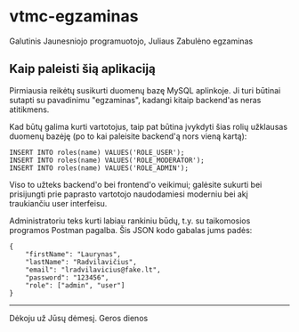 # vtmc-egzaminas
Galutinis Jaunesniojo programuotojo, Juliaus Zabulėno egzaminas

## Kaip paleisti šią aplikaciją
Pirmiausia reikėtų susikurti duomenų bazę MySQL aplinkoje. Ji turi būtinai sutapti su pavadinimu "egzaminas", kadangi kitaip backend'as neras atitikmens.

Kad būtų galima kurti vartotojus, taip pat būtina įvykdyti šias rolių užklausas duomenų bazėję (po to kai paleisite backend'ą nors vieną kartą):
```
INSERT INTO roles(name) VALUES('ROLE_USER');
INSERT INTO roles(name) VALUES('ROLE_MODERATOR');
INSERT INTO roles(name) VALUES('ROLE_ADMIN');
```

Viso to užteks backend'o bei frontend'o veikimui; galėsite sukurti bei prisijungti prie paprasto vartotojo naudodamiesi moderniu bei akį traukiančiu user interfeisu.

Administratoriu teks kurti labiau rankiniu būdų, t.y. su taikomosios programos Postman pagalba. Šis JSON kodo gabalas jums padės:
```
{
    "firstName": "Laurynas",
    "lastName": "Radvilavičius",
    "email": "lradvilavicius@fake.lt",
    "password": "123456",
    "role": ["admin", "user"]
}
```
---
Dėkoju už Jūsų dėmesį. Geros dienos
